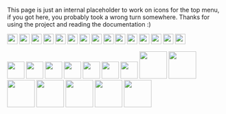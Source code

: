 
This page is just an internal placeholder to work on icons for the top menu, if you got here, you probably took a wrong turn somewhere. Thanks for using the project and reading the documentation :)

<img src="/images/hashtag.png" width="24" /> <img src="/images/mails.png" width="24" /> <img src="/images/rain.png" width="24" /> <img src="/images/mail.png" width="24" /> <img src="/images/mail_1_.png" width="24" /> <img src="/images/google-plus.png" width="24" /> <img src="/images/twitter.png" width="24" /> <img src="/images/facebook.png" width="24" /> <img src="/images/facebook_1_.png" width="24" /> <img src="/images/reddit.png" width="24" /> <img src="/images/reddit_1_.png" width="24" /> <img src="/images/slack.png" width="24" /> <img src="/images/linkedin.png" width="24" /> <img src="/images/coffee-machine.png" width="24" /> <img src="/images/sprout.png" width="24" />

<img src="/images/manual.png" width="40" />
<img src="/images/smoothieboard-fritzing.png" width="40" /> <img src="/images/circuit_1_.png" width="40" /> <img src="/images/pcb-board.png" width="40" />

<img src="/images/gallery.png" width="40" />

<img src="/images/volunteer.png" width="40" />

<img src="/images/search.png" width="40" />

<img src="/images/manual.png" width="64" />
<img src="/images/smoothieboard-fritzing.png" width="64" /> <img src="/images/circuit_1_.png" width="64" /> <img src="/images/pcb-board.png" width="64" />

<img src="/images/gallery.png" width="64" />

<img src="/images/volunteer.png" width="64" />

<img src="/images/search.png" width="64" />

